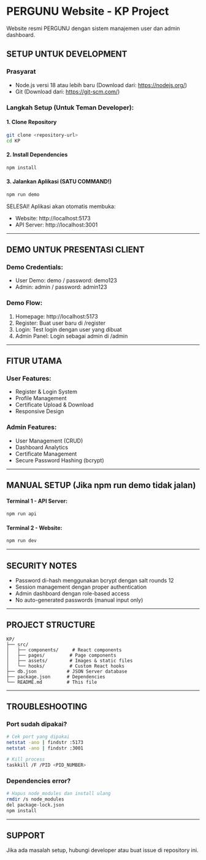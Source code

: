 # PERGUNU Website - KP Project

Website resmi PERGUNU dengan sistem manajemen user dan admin dashboard.

## SETUP UNTUK DEVELOPMENT

### Prasyarat
- Node.js versi 18 atau lebih baru (Download dari: https://nodejs.org/)
- Git (Download dari: https://git-scm.com/)

### Langkah Setup (Untuk Teman Developer):

#### 1. Clone Repository
```bash
git clone <repository-url>
cd KP
```

#### 2. Install Dependencies
```bash
npm install
```

#### 3. Jalankan Aplikasi (SATU COMMAND!)
```bash
npm run demo
```

SELESAI! Aplikasi akan otomatis membuka:
- Website: http://localhost:5173
- API Server: http://localhost:3001

---

## DEMO UNTUK PRESENTASI CLIENT

### Demo Credentials:
- User Demo: demo / password: demo123
- Admin: admin / password: admin123

### Demo Flow:
1. Homepage: http://localhost:5173
2. Register: Buat user baru di /register
3. Login: Test login dengan user yang dibuat
4. Admin Panel: Login sebagai admin di /admin

---

## FITUR UTAMA

### User Features:
- Register & Login System
- Profile Management
- Certificate Upload & Download
- Responsive Design

### Admin Features:
- User Management (CRUD)
- Dashboard Analytics
- Certificate Management
- Secure Password Hashing (bcrypt)

---

## MANUAL SETUP (Jika npm run demo tidak jalan)

#### Terminal 1 - API Server:
```bash
npm run api
```

#### Terminal 2 - Website:
```bash
npm run dev
```

---

## SECURITY NOTES

- Password di-hash menggunakan bcrypt dengan salt rounds 12
- Session management dengan proper authentication
- Admin dashboard dengan role-based access
- No auto-generated passwords (manual input only)

---

## PROJECT STRUCTURE
```
KP/
├── src/
│   ├── components/     # React components
│   ├── pages/         # Page components
│   ├── assets/        # Images & static files
│   └── hooks/         # Custom React hooks
├── db.json           # JSON Server database
├── package.json      # Dependencies
└── README.md         # This file
```

---

## TROUBLESHOOTING

### Port sudah dipakai?
```bash
# Cek port yang dipakai
netstat -ano | findstr :5173
netstat -ano | findstr :3001

# Kill process
taskkill /F /PID <PID_NUMBER>
```

### Dependencies error?
```bash
# Hapus node_modules dan install ulang
rmdir /s node_modules
del package-lock.json
npm install
```

---

## SUPPORT

Jika ada masalah setup, hubungi developer atau buat issue di repository ini.
